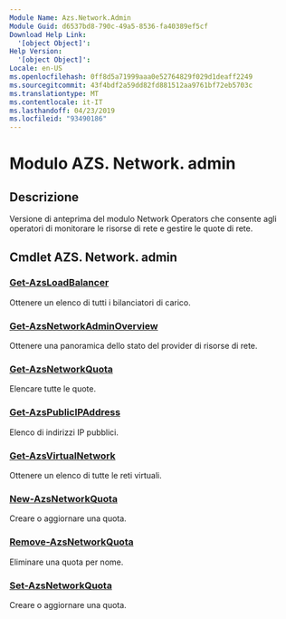 ```yaml
---
Module Name: Azs.Network.Admin
Module Guid: d6537bd8-790c-49a5-8536-fa40389ef5cf
Download Help Link:
  '[object Object]': 
Help Version:
  '[object Object]': 
Locale: en-US
ms.openlocfilehash: 0ff8d5a71999aaa0e52764829f029d1deaff2249
ms.sourcegitcommit: 43f4bdf2a59dd82fd881512aa9761bf72eb5703c
ms.translationtype: MT
ms.contentlocale: it-IT
ms.lasthandoff: 04/23/2019
ms.locfileid: "93490186"
---
```

# Modulo AZS. Network. admin
## Descrizione
Versione di anteprima del modulo Network Operators che consente agli operatori di monitorare le risorse di rete e gestire le quote di rete.

## Cmdlet AZS. Network. admin
### [Get-AzsLoadBalancer](Get-AzsLoadBalancer.md)
Ottenere un elenco di tutti i bilanciatori di carico.

### [Get-AzsNetworkAdminOverview](Get-AzsNetworkAdminOverview.md)
Ottenere una panoramica dello stato del provider di risorse di rete.

### [Get-AzsNetworkQuota](Get-AzsNetworkQuota.md)
Elencare tutte le quote.

### [Get-AzsPublicIPAddress](Get-AzsPublicIPAddress.md)
Elenco di indirizzi IP pubblici.

### [Get-AzsVirtualNetwork](Get-AzsVirtualNetwork.md)
Ottenere un elenco di tutte le reti virtuali.

### [New-AzsNetworkQuota](New-AzsNetworkQuota.md)
Creare o aggiornare una quota.

### [Remove-AzsNetworkQuota](Remove-AzsNetworkQuota.md)
Eliminare una quota per nome.

### [Set-AzsNetworkQuota](Set-AzsNetworkQuota.md)
Creare o aggiornare una quota.

